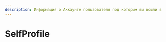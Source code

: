 ```yaml
---
description: Информация о Аккаунте пользователя под которым вы вошли в систему.
---
```


# SelfProfile

